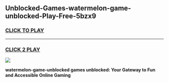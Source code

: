 
## Unblocked-Games-watermelon-game-unblocked-Play-Free-5bzx9
<h3>
<a href="https://premium76.site?title=watermelon-game-unblocked&ref=20A">CLICK TO PLAY</a></h3>
<hr>

<h3>
<a href="https://premium76.site?title=watermelon-game-unblocked&ref=20A">CLICK 2 PLAY</a>
  
</h3>

<a href="https://premium76.site?title=watermelon-game-unblocked&ref=20A"><img src="https://clearcache.store/games.png"></a>


**watermelon-game-unblocked games unblocked: Your Gateway to Fun and Accessible Online Gaming**
